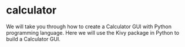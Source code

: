 # calculator
We will take you through how to create a Calculator GUI with Python programming language. Here we will use the Kivy package in Python to build a Calculator GUI.
